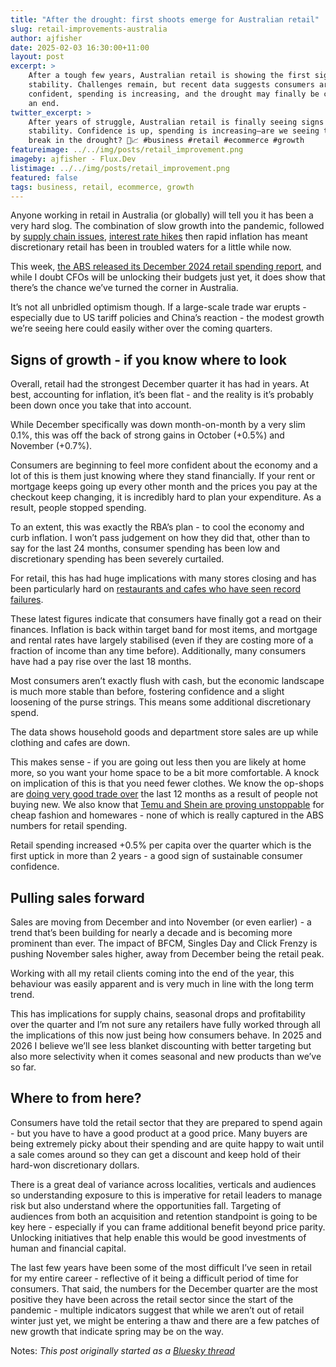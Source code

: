 ```yaml
---
title: "After the drought: first shoots emerge for Australian retail"
slug: retail-improvements-australia
author: ajfisher
date: 2025-02-03 16:30:00+11:00
layout: post
excerpt: >
    After a tough few years, Australian retail is showing the first signs of
    stability. Challenges remain, but recent data suggests consumers are more
    confident, spending is increasing, and the drought may finally be coming to
    an end.
twitter_excerpt: >
    After years of struggle, Australian retail is finally seeing signs of
    stability. Confidence is up, spending is increasing—are we seeing the first
    break in the drought? 🌱📈 #business #retail #ecommerce #growth
featureimage: ../../img/posts/retail_improvement.png
imageby: ajfisher - Flux.Dev
listimage: ../../img/posts/retail_improvement.png
featured: false
tags: business, retail, ecommerce, growth
---
```


Anyone working in retail in Australia (or globally) will tell you it has been a
very hard slog. The combination of slow growth into the pandemic, followed by
[supply chain
issues](https://www.ey.com/en_au/insights/supply-chain/how-covid-19-impacted-supply-chains-and-what-comes-next),
[interest rate hikes](https://tradingeconomics.com/australia/interest-rate)
then rapid inflation has meant discretionary retail has been in troubled waters
for a little while now.

This week, [the ABS released its December 2024 retail spending
report](https://www.abs.gov.au/media-centre/media-releases/retail-spending-steady-december),
and while I doubt CFOs will be unlocking their budgets just yet, it does
show that there’s the chance we’ve turned the corner in Australia.

It’s not all unbridled optimism though. If a large-scale trade war erupts -
especially due to US tariff policies and China’s reaction - the modest growth
we’re seeing here could easily wither over the coming quarters.

## Signs of growth - if you know where to look

Overall, retail had the strongest December quarter it has had in years. At
best, accounting for inflation, it’s been flat - and the reality is it’s
probably been down once you take that into account.

While December specifically was down month-on-month by a very slim 0.1%, this
was off the back of strong gains in October (+0.5%) and November (+0.7%).

Consumers are beginning to feel more confident about the economy and a lot of
this is them just knowing where they stand financially. If your rent or
mortgage keeps going up every other month and the prices you pay at the
checkout keep changing, it is incredibly hard to plan your expenditure. As a
result, people stopped spending.

To an extent, this was exactly the RBA’s plan - to cool the economy and curb
inflation. I won’t pass judgement on how they did that, other than to say for
the last 24 months, consumer spending has been low and discretionary spending
has been severely curtailed.

For retail, this has had huge implications with many stores closing and has
been particularly hard on [restaurants and cafes who have seen record
failures](https://www.news.com.au/lifestyle/food/restaurants-bars/there-lies-the-problem-cafes-restaurants-failing-at-fastest-rate-on-record/news-story/d2267f48e9692f8d870cae9ba541d534). 

These latest figures indicate that consumers have finally got a read on their
finances. Inflation is back within target band for most items, and mortgage and
rental rates have largely stabilised (even if they are costing more of a
fraction of income than any time before). Additionally, many consumers have had
a pay rise over the last 18 months.

Most consumers aren’t exactly flush with cash, but the economic landscape is
much more stable than before, fostering confidence and a slight loosening of
the purse strings. This means some additional discretionary spend.

The data shows household goods and department store sales are up while clothing
and cafes are down.

This makes sense - if you are going out less then you are likely at home more,
so you want your home space to be a bit more comfortable. A knock on
implication of this is that you need fewer clothes. We know the op-shops are
[doing very good trade
over](https://www.abc.net.au/news/2024-05-08/australians-turning-to-op-shops-in-cost-of-living-crisis/103809766)
the last 12 months as a result of people not buying new. We also know that
[Temu and Shein are proving
unstoppable](https://www.roymorgan.com/findings/9646-shein-and-temu-contintue-to-grow-strongly-august-2024)
for cheap fashion and homewares - none of which is really captured in the ABS
numbers for retail spending.

Retail spending increased +0.5% per capita over the quarter which is the first
uptick in more than 2 years - a good sign of sustainable consumer confidence.

## Pulling sales forward

Sales are moving from December and into November (or even earlier) - a trend
that’s been building for nearly a decade and is becoming more prominent than
ever. The impact of BFCM, Singles Day and Click Frenzy is pushing November
sales higher, away from December being the retail peak.

Working with all my retail clients coming into the end of the year, this
behaviour was easily apparent and is very much in line with the long term
trend.

This has implications for supply chains, seasonal drops and profitability over
the quarter and I’m not sure any retailers have fully worked through all the
implications of this now just being how consumers behave. In 2025 and 2026 I
believe we’ll see less blanket discounting with better targeting but also more
selectivity when it comes seasonal and new products than we’ve so far.

## Where to from here?

Consumers have told the retail sector that they are prepared to spend again -
but you have to have a good product at a good price. Many buyers are being
extremely picky about their spending and are quite happy to wait until a sale
comes around so they can get a discount and keep hold of their hard-won
discretionary dollars.

There is a great deal of variance across localities, verticals and audiences so
understanding exposure to this is imperative for retail leaders to manage risk
but also understand where the opportunities fall. Targeting of audiences from
both an acquisition and retention standpoint is going to be key here -
especially if you can frame additional benefit beyond price parity. Unlocking
initiatives that help enable this would be good investments of human and
financial capital.

The last few years have been some of the most difficult I’ve seen in retail for
my entire career - reflective of it being a difficult period of time for
consumers. That said, the numbers for the December quarter are the most
positive they have been across the retail sector since the start of the
pandemic - multiple indicators suggest that while we aren’t out of retail
winter just yet, we might be entering a thaw and there are a few patches of new
growth that indicate spring may be on the way.

Notes: _This post originally started as a [Bluesky
thread](https://bsky.app/profile/did:plc:gaf7g3frhn47hljbcipvidxj/post/3lhase3rwx22f)_
